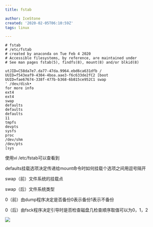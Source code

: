 ```yaml
---
title: fstab

author: IceStone  
created: '2020-02-05T06:10:59Z'  
tags: linux

---
```


```shell
# fstab
# /etc/fstab 
# created by anaconda on Tue Feb 4 2020 
# Accessible filesystems, by reference, are maintained under 
# See man pages fstab(5), findfs(8), mount(8) and/or blkid(8) 

utJID=C58da7e7.da77-47da.9964.ebd6ca631dfb / 
UUID=f543eaf9-4304-4boa.aae3-f6c633de2fC2 [boot 
UUID=fae67674-338f-477b-b368-6b815ce952C1 swap 
' /dev/disk• 
for more info 
ext4 
ext4 
swap 
defaults 
defaults 
defaults 
11 
tmpfs 
devpts 
sysfs 
proc 
/dev/shm 
/dev/pts 
[sys
``` 
[ ](images/b155aff2-9c23-4341-bd5c-83484fcab527.png)使用vi /etc/fstab可以查看到


defaults挂载选项决定传递给mount命令时如何挂载个选项之间用逗号隔开

swap（前）文件系统的挂载点

swap（后）文件系统类型

0（前）由dump程序决定是否备份0表示备份1表示不备份

0（后）由fsck程序决定引导时是否检查磁盘几检查顺序取值可以为0，1，2

![ ](images/e1fb21c6-5efd-4caf-b19a-397772ae8388.png) 

